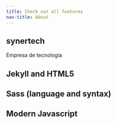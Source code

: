 ```yaml
---
title: Check out all features
nav-title: About
---
```


## synertech

Empresa de tecnologia

## Jekyll and HTML5

## Sass (language and syntax)

## Modern Javascript
